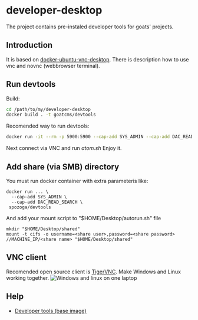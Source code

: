 # developer-desktop
The project contains pre-instaled developer tools for goats' projects.

## Introduction
It is based on [docker-ubuntu-vnc-desktop](https://github.com/fcwu/docker-ubuntu-vnc-desktop). There is description how to use vnc and novnc (webbrowser terminal).

## Run devtools
Build:
```bash
cd /path/to/my/developer-desktop
docker build . -t goatcms/devtools
```
Recomended way to run devtools:
```bash
docker run -it --rm -p 5900:5900 --cap-add SYS_ADMIN --cap-add DAC_READ_SEARCH -e VNC_SCREEN=1600x900x24 -e VNC_PASSWORD=pass123 -v goathome:/root goatcms/devtools
```
Next connect via VNC and run *atom.sh*
Enjoy it.

## Add share (via SMB) directory 
You must run docker container with extra parameteris like:
```
docker run ... \
  --cap-add SYS_ADMIN \
  --cap-add DAC_READ_SEARCH \
 spozoga/devtools
```
And add your mount script to "$HOME/Desktop/autorun.sh" file
```
mkdir "$HOME/Desktop/shared"
mount -t cifs -o username=<share user>,password=<share password> //MACHINE_IP/<share name> "$HOME/Desktop/shared"
```

## VNC client
Recomended open source client is [TigerVNC](http://tigervnc.org/). Make Windows and Linux working together.
![Windows and linux on one laptop](https://raw.github.com/SebastianPozoga/docker-desktop-devtools/master/screenshots/desktop.jpg)

## Help
* [Developer tools (base image)](https://github.com/SebastianPozoga/docker-desktop-devtools)
